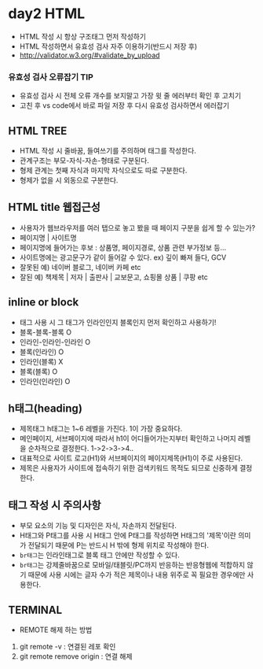 # day2 HTML
* HTML 작성 시 항상 구조태그 먼저 작성하기
* HTML 작성하면서 유효성 검사 자주 이용하기(반드시 저장 후)
* http://validator.w3.org/#validate_by_upload
### 유효성 검사 오류잡기 TIP
* 유효성 검사 시 전체 오류 개수를 보지말고 가장 윗 줄 에러부터 확인 후 고치기
* 고친 후 vs code에서 바로 파일 저장 후 다시 유효성 검사하면서 에러잡기
## HTML TREE
* HTML 작성 시 줄바꿈, 들여쓰기를 주의하며 태그를 작성한다.
* 관계구조는 부모-자식-자손-형태로 구분된다.
* 형제 관계는 첫째 자식과 마지막 자식으로도 따로 구분한다.
* 형제가 없을 시 외동으로 구분한다.
## HTML title 웹접근성
* 사용자가 웹브라우저를 여러 탭으로 놓고 봤을 때 페이지 구분을 쉽게 할 수 있는가?
* 페이지명 | 사이트명
* 페이지명에 들어가는 후보 : 상품명, 페이지경로, 상품 관련 부가정보 등...
* 사이트명에는 광고문구가 같이 들어갈 수 있다. ex) 깊이 빠져 들다, GCV
* 잘못된 예) 네이버 블로그, 네이버 카페 etc
* 잘된 예) 책제목 | 저자 | 출판사 | 교보문고, 쇼핑몰 상품 | 쿠팡 etc
## inline or block
* 태그 사용 시 그 태그가 인라인인지 블록인지 먼저 확인하고 사용하기!
* 블록-블록-블록 O
* 인라인-인라인-인라인 O
* 블록(인라인) O
* 인라인(블록) X
* 블록(블록) O
* 인라인(인라인) O
## h태그(heading)
* 제목태그 h태그는 1~6 레벨을 가진다. 1이 가장 중요하다.
* 메인페이지, 서브페이지에 따라서 h1이 어디들어가는지부터 확인하고 나머지 레벨을 순차적으로 결정한다. 1->2->3->4..
* 대표적으로 사이트 로고(H1)와 서브페이지의 페이지제목(H1)이 주로 사용된다.
* 제목은 사용자가 사이트에 접속하기 위한 검색키워드 목적도 되므로 신중하게 결정한다.
## 태그 작성 시 주의사항
* 부모 요소의 기능 및 디자인은 자식, 자손까지 전달된다.
* H태그와 P태그를 사용 시 H태그 안에 P태그를 작성하면 H태그의 '제목'이란 의미가 전달되기 때문에 P는 반드시 H 밖에 형제 위치로 작성해야 한다.
* `br태그`는 인라인태그로 블록 태그 안에만 작성할 수 있다.
* `br태그`는 강제줄바꿈으로 모바일/태블릿/PC까지 반응하는 반응형웹에 적합하지 않기 때문에 사용 시에는 글자 수가 적은 제목이나 내용 위주로 꼭 필요한 경우에만 사용한다.

## TERMINAL
* REMOTE 해제 하는 방법
1. git remote -v : 연결된 레포 확인
2. git remote remove origin : 연결 해제